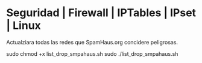 # Seguridad | Firewall | IPTables | IPset | Linux
Actualziara todas las redes que SpamHaus.org concidere peligrosas.

sudo chmod +x list_drop_smpahaus.sh
sudo ./list_drop_smpahaus.sh
